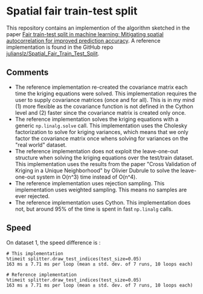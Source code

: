 # Spatial fair train-test split

This repository contains an implemention of the algorithm sketched in the paper [Fair train-test split in machine learning: Mitigating spatial autocorrelation for improved prediction accuracy](https://www.sciencedirect.com/science/article/pii/S0920410521015023).
A reference implementation is found in the GitHub repo [julianslz/Spatial_Fair_Train_Test_Split](https://github.com/julianslz/Spatial_Fair_Train_Test_Split/tree/b457b9953212f707cd6ac712d79ab91444d61276).

## Comments

- The reference implementation re-created the covariance matrix each time the kriging equations were solved. This implementation requires the user to supply covariance matrices (once and for all). This is in my mind (1) more flexible as the covariance function is not defined in the Cython level and (2) faster since the covariance matrix is created only once.
- The reference implementation solves the kriging equations with a generic `np.linalg.solve` call. This implementation uses the Cholesky factorization to solve for kriging variances, which means that we only factor the covariance matrix once whens solving for variances on the "real world" dataset.
- The reference implementation does not exploit the leave-one-out structure when solving the kriging equations over the test/train dataset. This implementation uses the results from the paper "Cross Validation of Kriging in a Unique Neighborhood" by Olivier Dubrule to solve the leave-one-out system in O(n^3) time instead of O(n^4).
- The reference implementation uses rejection sampling. This implementation uses weighted sampling. This means no samples are ever rejected.
- The reference implementation uses Cython. This implementation does not, but around 95% of the time is spent in fast `np.linalg` calls.


## Speed

On dataset 1, the speed difference is :

```
# This implementation
%timeit splitter.draw_test_indices(test_size=0.05)
163 ms ± 7.71 ms per loop (mean ± std. dev. of 7 runs, 10 loops each)

# Reference implementation
%timeit splitter.draw_test_indices(test_size=0.05)
163 ms ± 7.71 ms per loop (mean ± std. dev. of 7 runs, 10 loops each)
```
